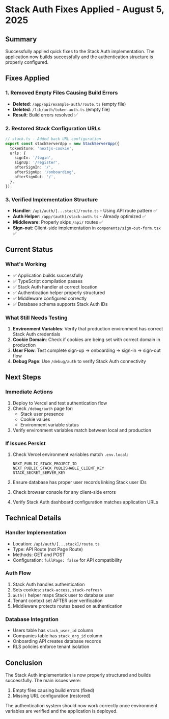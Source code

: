 # Stack Auth Fixes Applied - August 5, 2025

## Summary

Successfully applied quick fixes to the Stack Auth implementation. The application now builds successfully and the authentication structure is properly configured.

## Fixes Applied

### 1. Removed Empty Files Causing Build Errors
- **Deleted**: `/app/api/example-auth/route.ts` (empty file)
- **Deleted**: `/lib/auth/token-auth.ts` (empty file)
- **Result**: Build errors resolved ✅

### 2. Restored Stack Configuration URLs
```typescript
// stack.ts - Added back URL configuration
export const stackServerApp = new StackServerApp({
  tokenStore: 'nextjs-cookie',
  urls: {
    signIn: '/login',
    signUp: '/register',
    afterSignIn: '/',
    afterSignUp: '/onboarding',
    afterSignOut: '/',
  },
});
```

### 3. Verified Implementation Structure
- **Handler**: `/api/auth/[...stack]/route.ts` - Using API route pattern ✅
- **Auth Helper**: `/app/(auth)/stack-auth.ts` - Already optimized ✅
- **Middleware**: Properly skips `/api/` routes ✅
- **Sign-out**: Client-side implementation in `components/sign-out-form.tsx` ✅

## Current Status

### What's Working
- ✅ Application builds successfully
- ✅ TypeScript compilation passes
- ✅ Stack Auth handler at correct location
- ✅ Authentication helper properly structured
- ✅ Middleware configured correctly
- ✅ Database schema supports Stack Auth IDs

### What Still Needs Testing
1. **Environment Variables**: Verify that production environment has correct Stack Auth credentials
2. **Cookie Domain**: Check if cookies are being set with correct domain in production
3. **User Flow**: Test complete sign-up → onboarding → sign-in → sign-out flow
4. **Debug Page**: Use `/debug/auth` to verify Stack Auth connectivity

## Next Steps

### Immediate Actions
1. Deploy to Vercel and test authentication flow
2. Check `/debug/auth` page for:
   - Stack user presence
   - Cookie values
   - Environment variable status
3. Verify environment variables match between local and production

### If Issues Persist
1. Check Vercel environment variables match `.env.local`:
   ```
   NEXT_PUBLIC_STACK_PROJECT_ID
   NEXT_PUBLIC_STACK_PUBLISHABLE_CLIENT_KEY
   STACK_SECRET_SERVER_KEY
   ```

2. Ensure database has proper user records linking Stack user IDs

3. Check browser console for any client-side errors

4. Verify Stack Auth dashboard configuration matches application URLs

## Technical Details

### Handler Implementation
- Location: `/api/auth/[...stack]/route.ts`
- Type: API Route (not Page Route)
- Methods: GET and POST
- Configuration: `fullPage: false` for API compatibility

### Auth Flow
1. Stack Auth handles authentication
2. Sets cookies: `stack-access`, `stack-refresh`
3. `auth()` helper maps Stack user to database user
4. Tenant context set AFTER user verification
5. Middleware protects routes based on authentication

### Database Integration
- Users table has `stack_user_id` column
- Companies table has `stack_org_id` column
- Onboarding API creates database records
- RLS policies enforce tenant isolation

## Conclusion

The Stack Auth implementation is now properly structured and builds successfully. The main issues were:
1. Empty files causing build errors (fixed)
2. Missing URL configuration (restored)

The authentication system should now work correctly once environment variables are verified and the application is deployed.
